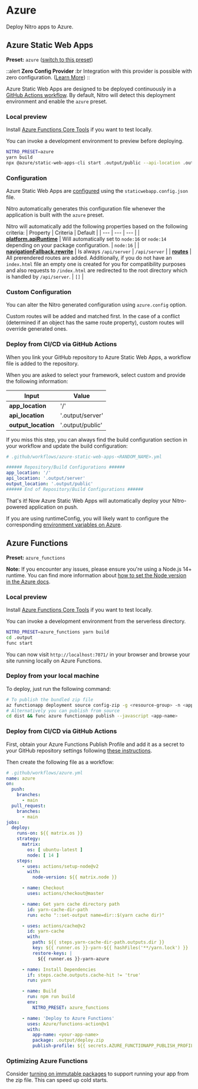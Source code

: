 # Azure

Deploy Nitro apps to Azure.

## Azure Static Web Apps

**Preset:** `azure` ([switch to this preset](/deploy/#changing-the-deployment-preset))

::alert
**Zero Config Provider**
:br
Integration with this provider is possible with zero configuration. ([Learn More](/deploy/#zero-config-providers))
::

Azure Static Web Apps are designed to be deployed continuously in a [GitHub Actions workflow](https://docs.microsoft.com/en-us/azure/static-web-apps/github-actions-workflow). By default, Nitro will detect this deployment environment and enable the `azure` preset.

### Local preview

Install [Azure Functions Core Tools](https://docs.microsoft.com/en-us/azure/azure-functions/functions-run-local) if you want to test locally.

You can invoke a development environment to preview before deploying.

```bash
NITRO_PRESET=azure
yarn build
npx @azure/static-web-apps-cli start .output/public --api-location .output/server
```

### Configuration

Azure Static Web Apps are [configured](https://learn.microsoft.com/en-us/azure/static-web-apps/configuration) using the `staticwebapp.config.json` file.

Nitro automatically generates this configuration file whenever the application is built with the `azure` preset.

Nitro will automatically add the following properties based on the following criteria:
| Property | Criteria | Default |
| --- | --- | --- |
| **[platform.apiRuntime](https://learn.microsoft.com/en-us/azure/static-web-apps/configuration#platform)** | Will automatically set to `node:16` or `node:14` depending on your package configuration. | `node:16` |
| **[navigationFallback.rewrite](https://learn.microsoft.com/en-us/azure/static-web-apps/configuration#fallback-routes)** | Is always `/api/server` | `/api/server` |
| **[routes](https://learn.microsoft.com/en-us/azure/static-web-apps/configuration#routes)** | All prerendered routes are added. Additionally, if you do not have an `index.html` file an empty one is created for you for compatibility purposes and also requests to `/index.html` are redirected to the root directory which is handled by `/api/server`.  | `[]` |

### Custom Configuration

You can alter the Nitro generated configuration using `azure.config` option.

Custom routes will be added and matched first. In the case of a conflict (determined if an object has the same route property), custom routes will override generated ones.

### Deploy from CI/CD via GitHub Actions

When you link your GitHub repository to Azure Static Web Apps, a workflow file is added to the repository.

When you are asked to select your framework, select custom and provide the following information:

| Input | Value |
| --- | --- |
| **app_location** | '/' |
| **api_location** | '.output/server' |
| **output_location** | '.output/public' |

If you miss this step, you can always find the build configuration section in your workflow and update the build configuration:

```yaml
# .github/workflows/azure-static-web-apps-<RANDOM_NAME>.yml

###### Repository/Build Configurations ######
app_location: '/'
api_location: '.output/server'
output_location: '.output/public'
###### End of Repository/Build Configurations ######
```

That's it! Now Azure Static Web Apps will automatically deploy your Nitro-powered application on push.

If you are using runtimeConfig, you will likely want to configure the corresponding [environment variables on Azure](https://docs.microsoft.com/en-us/azure/static-web-apps/application-settings).

## Azure Functions

**Preset:** `azure_functions`

**Note:** If you encounter any issues, please ensure you're using a Node.js 14+ runtime. You can find more information about [how to set the Node version in the Azure docs](https://docs.microsoft.com/en-us/azure/azure-functions/functions-reference-node?tabs=v2#setting-the-node-version).

### Local preview

Install [Azure Functions Core Tools](https://docs.microsoft.com/en-us/azure/azure-functions/functions-run-local) if you want to test locally.

You can invoke a development environment from the serverless directory.

```bash
NITRO_PRESET=azure_functions yarn build
cd .output
func start
```

You can now visit `http://localhost:7071/` in your browser and browse your site running locally on Azure Functions.

### Deploy from your local machine

To deploy, just run the following command:

```bash
# To publish the bundled zip file
az functionapp deployment source config-zip -g <resource-group> -n <app-name> --src dist/deploy.zip
# Alternatively you can publish from source
cd dist && func azure functionapp publish --javascript <app-name>
```

### Deploy from CI/CD via GitHub Actions

First, obtain your Azure Functions Publish Profile and add it as a secret to your GitHub repository settings following [these instructions](https://github.com/Azure/functions-action#using-publish-profile-as-deployment-credential-recommended).

Then create the following file as a workflow:

```yaml
# .github/workflows/azure.yml
name: azure
on:
  push:
    branches:
      - main
  pull_request:
    branches:
      - main
jobs:
  deploy:
    runs-on: ${{ matrix.os }}
    strategy:
      matrix:
        os: [ ubuntu-latest ]
        node: [ 14 ]
    steps:
      - uses: actions/setup-node@v2
        with:
          node-version: ${{ matrix.node }}

      - name: Checkout
        uses: actions/checkout@master

      - name: Get yarn cache directory path
        id: yarn-cache-dir-path
        run: echo "::set-output name=dir::$(yarn cache dir)"

      - uses: actions/cache@v2
        id: yarn-cache
        with:
          path: ${{ steps.yarn-cache-dir-path.outputs.dir }}
          key: ${{ runner.os }}-yarn-${{ hashFiles('**/yarn.lock') }}
          restore-keys: |
            ${{ runner.os }}-yarn-azure

      - name: Install Dependencies
        if: steps.cache.outputs.cache-hit != 'true'
        run: yarn

      - name: Build
        run: npm run build
        env:
          NITRO_PRESET: azure_functions

      - name: 'Deploy to Azure Functions'
        uses: Azure/functions-action@v1
        with:
          app-name: <your-app-name>
          package: .output/deploy.zip
          publish-profile: ${{ secrets.AZURE_FUNCTIONAPP_PUBLISH_PROFILE }}
```

### Optimizing Azure Functions

Consider [turning on immutable packages](https://docs.microsoft.com/en-us/azure/app-service/deploy-run-package) to support running your app from the zip file. This can speed up cold starts.

